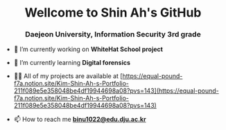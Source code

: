 <h1 align="center">Wellcome to Shin Ah's GitHub</h1>
<h3 align="center">Daejeon University, Information Security 3rd grade</h3>

- 🔭 I’m currently working on **WhiteHat School project**

- 🌱 I’m currently learning **Digital forensics**

- 👨‍💻 All of my projects are available at [https://equal-pound-f7a.notion.site/Kim-Shin-Ah-s-Portfolio-211f089e5e358048be4df19944698a08?pvs=143](https://equal-pound-f7a.notion.site/Kim-Shin-Ah-s-Portfolio-211f089e5e358048be4df19944698a08?pvs=143)

- 📫 How to reach me **binu1022@edu.dju.ac.kr**

<p align="left">
</p>
